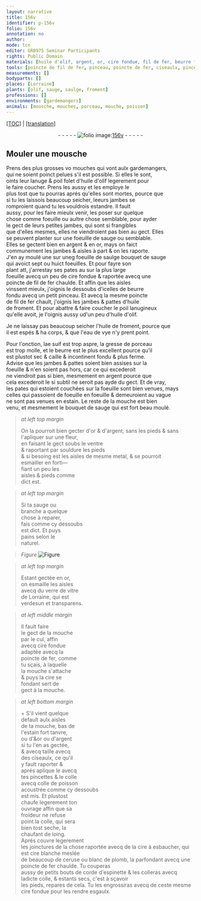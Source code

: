 ```yaml
---
layout: narrative
title: 156v
identifier: p-156v
folio: 156v
annotation: no
author:
mode: tcn
editor: GR8975 Seminar Participants
rights: Public Domain
materials: [huile d'olif, argent, or, cire fondue, fil de fer, beurre fondu, huile de froment, eau de vye, suif, gresse de porceau, beurre, estain, souldure, metal, esmailler, esmaille, verre de vitre de Lorraine, fer, cire, colle, colle de poisson, cire à esbaucher, cire blanche, ceruse, blanc de plomb, corde d'espinette, colleras]
tools: [poincte de fil de fer, pinceau, poincte de fer, ciseaulx, pincettes]
measurements: []
bodyparts: []
places: [Lorraine]
plants: [olif, sauge, saulge, froment]
professions: []
environments: [gardemangers]
animals: [mousche, mouches, porceau, mouche, poisson]
---
```


 <p><a href="{{ site.baseurl }}/normalized/">[TOC]</a> | <a href="{{ site.baseurl }}/texts/p-156v_tl/" target="_blank">[translation]</a></p><div class="folio" align="center">- - - - - <a href="http://gallica.bnf.fr/ark:/12148/btv1b10500001g/f318.item.r=" target="_blank"><img src="https://cu-mkp.github.io/2017-workshop-edition/assets/photo-icon.png" alt="folio image: " style="display:inline-block; margin-bottom:-3px;"/>156v</a> - - - - - </div>  
  

## Mouler une <span class="al">mousche</span>

 
P<span class="exp">rens</span> des plus grosses <span class="del">vo</span> <span class="al">mouches</span> qui vont aulx <span class="env">gardema<span class="exp">n</span>gers</span>,<br/> qui ne soient poinct pelues s'il est possible. Si elles le sont,<br/> oints leur lanuge & poil folet d'<span class="m">huile d'<span class="pa">olif</span></span> legerem<span class="exp">ent</span> pour<br/> le faire coucher. Prens les aussy et les employe le<br/> plus tost que tu pourras aprés qu'elles sont mortes, pource que<br/> si tu les laissois beaucoup seicher, l<span class="del">e</span>eurs jambes se<br/> romproient quand tu les vouldrois estandre. Il fault<br/> aussy, pour les faire mieulx venir, les poser sur quelque<br/> chose co<span class="exp">mm</span>e foeuille ou aultre chose semblable, pour ayder<br/> le gect de leurs petites jambes, qui sont si frangibles<br/> que d'elles mesmes, elles ne viendroient pas bien au gect. Elles<br/> se peuvent planter sur une foeuille de <span class="pa">sauge</span> ou semblable.<br/> Elles se gectent bien en <span class="m">argent</span> & en <span class="m">or</span>, mays on faict<br/> communem<span class="exp">ent</span> les jambes & aisles à part & on les raporte.<br/> J'en ay moulé une sur un<span class="del">e</span><span class="add">g</span> <span class="del">foeuille de <span class="pa">saulge</span></span> bouquet de <span class="pa">sauge</span><br/> qui avoict sept ou huict foeuilles. Et pour fayre son<br/> plant <span class="del">att</span>, j'arrestay ses pates <span class="del">au</span> sur la plus large<br/> foeuille avecq un peu de <span class="m">cire fondue</span> & raportée avecq un<span class="add">e</span><br/> <span class="tl">poincte de <span class="m">fil de fer</span></span> chaulde. Et affin que les aisles<br/> vinssent mieulx, j'oignis le dessoubs d'icelles de <span class="m">beurre<br/> fondu</span> avecq un petit <span class="tl">pinceau</span>. Et avecq la mesme <span class="tl">poincte<br/> de <span class="m">fil de fer</span></span> chault, j'oignis les jambes & pattes d'<span class="m">huile<br/> de <span class="pa">froment</span></span>. Et pour abattre & faire coucher le poil <span class="add">lanugineux</span><br/> qu'elle avoit, je l'oignis aussy <span class="del">u</span><span class="add">d</span>'un peu d'<span class="m">huile d'<span class="pa">olif</span></span>.
 
Je ne laissay pas beaucoup seicher l'<span class="m">huile de <span class="pa">froment</span></span>, pource q<span class="exp">ue</span><br/> il est espés & ha corps, & que l'<span class="m">eau de vye</span> n'y prent point.
 
Pour l'onction, l<span class="del">a</span><span class="add">e</span> <span class="m">suif</span> est trop aspre, la <span class="m">gresse de <span class="al">porceau</span></span><br/> est trop molle, et le <span class="m">beurre</span> est le plus excellent pource qu'il<br/> est plustot sec & caille & incontinent fondu & plus ferme.<br/> Advise que les jambes & pattes soient bien assises sur la<br/> foeuille & n'en soient pas hors, car ce qui excederoit<br/> ne viendroit pas si bien, mesmem<span class="exp">ent</span> en <span class="m">argent</span> pource que<br/> cela <span class="del">excederoit le</span> <span class="add">si subtil</span> ne seroit pas ayde du gect. Et de vray,<br/> les pates qui estoient couchées sur la foeuille sont bien venues, mays<br/> celles qui passoient de foeuille en foeuille & demeuroient au vague<br/> ne sont pas venues en <span class="m">estain</span>. Le reste de la <span class="al">mouche</span> est bien<br/> venu, et mesmem<span class="x"><span class="exp">ent</span></span> le bouquet de <span class="pa">sauge</span> qui est fort beau moulé.
 
> *at left top margin*
> 
> 
>   On la pourroit bien gecter d'<span class="m">or</span> & d'<span class="m">argent</span>, sans les pieds & sans l'apliquer sur une fleur,<br/> en faisant le gect soubs le ventre<br/> & raportant par <span class="m">souldure</span> les pieds<br/> & si besoing est les aisles de mesme <span class="m">metal</span>, & se pourroit<br/> <span class="m">esmailler</span> en forti—<br/> fiant un peu les<br/> aisles & pieds co<span class="exp">mm</span>e<br/> dict est.
 
> *at left top margin*
> 
> 
>   Si ta <span class="pa">sauge</span> ou<br/> branche a quelque<br/> chose à reparer,<br/> fais co<span class="exp">mm</span>e cy dessoubs<br/> est dict. Et puys<br/> pains selon le<br/> naturel.
 
> *Figure*
> <a href="https://drive.google.com/open?id=0B9-oNrvWdlO5VjFPeWlJc05CbDQ" target="_blank"><img src="https://cu-mkp.github.io/GR8975-edition/assets/photo-icon.png" alt="Figure" style="display:inline-block; margin-bottom:-3px;"/></a>
 
> *at left top margin*
> 
> 
>   Estant gectée en <span class="m">or</span>,<br/> on <span class="m">esmaille</span> les aisles<br/> avecq du <span class="m">verre de vitre<br/> de <span class="pl">Lorraine</span></span>, qui est<br/> verdesun et transparens.
 
> *at left middle margin*
> 
> 
>   Il fault faire<br/> le gect de la <span class="al">mouche</span><br/> par le cul, <span class="del">affin</span><br/> avecq <span class="m">cire fondue</span><br/> adaptée avecq la<br/> <span class="tl">poincte de <span class="m">fer</span></span>, co<span class="exp">mm</span>e<br/> tu sçais, à laquelle<br/> la <span class="al">mouche</span> s'attache<br/> & puys la <span class="m">cire</span> se<br/> fondant sert de<br/> gect à la <span class="al">mouche</span>. 
 
> *at left bottom margin*
> 
> 
>   \+ S'il vient quelque<br/> default aulx aisles<br/> de ta <span class="al">mouche</span>, bas de<br/> l'<span class="m">estain</span> fort tanvre,<br/> ou d'<span class="del">&</span><span class="m"><span class="add">o</span>r</span> ou d'<span class="m">argent</span><br/> si tu l'en as gectée,<br/> & <span class="del">avecq</span> taille avecq<br/> des <span class="tl">ciseaulx</span>, ce qu'il<br/> y fault raporter &<br/> aprés aplique le avecq<br/> tes <span class="tl">pincettes</span> & le <span class="m">colle</span><br/> avecq <span class="m">colle de <span class="al">poisson</span></span><br/> acoustrée co<span class="exp">mm</span>e cy dessoubs<br/> est mis. Et plustost<br/> chaufe legerem<span class="exp">ent</span> ton<br/> ouvrage affin que sa<br/> froideur ne refuse<br/> point la <span class="m">colle</span>, qui sera<br/> bien tost seche, la<br/> chaufant de loing.<br/> Aprés couvre legerem<span class="x"><span class="exp">ent</span></span><br/> les joinctures de la chose raportée avecq de la <span class="m">cire à esbaucher</span>, qui est <span class="m">cire blanche</span> meslée<br/> de beaucoup de <span class="m">ceruse</span> ou <span class="m">blanc de plomb</span>, la parfondant avecq une <span class="tl">poincte de <span class="m">fer</span></span> chaulde. Tu couperas<br/> aussy de petits bouts de <span class="m">corde d'<span class="mu">espinette</span></span> & les <span class="m">colleras</span> avecq ladicte <span class="m">colle</span>, & estants secs, c'est à sçavoir<br/> les pieds, repares de cela. Tu les engrossiras avecq de ceste mesme <span class="m">cire fondue</span> pour les rendre esgaulx.
 
 
